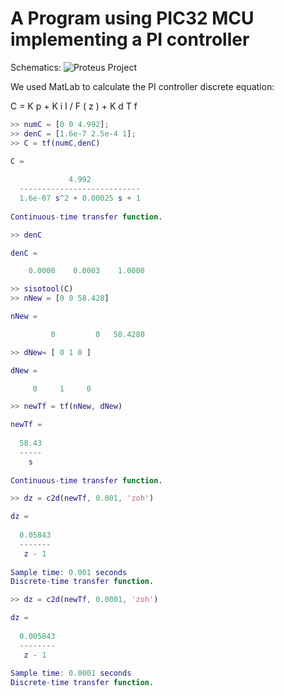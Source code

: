 # A Program using PIC32 MCU implementing a PI controller

Schematics:
![Proteus Project](./proj_3.bmp)

We used MatLab to calculate the PI controller discrete equation:

C = K p + K i I / F ( z ) + K d T f 

```matlab
>> numC = [0 0 4.992];
>> denC = [1.6e-7 2.5e-4 1];
>> C = tf(numC,denC)

C =
 
             4.992
  ---------------------------
  1.6e-07 s^2 + 0.00025 s + 1
 
Continuous-time transfer function.

>> denC

denC =

    0.0000    0.0003    1.0000

>> sisotool(C)
>> nNew = [0 0 58.428]

nNew =

         0         0   58.4280

>> dNew= [ 0 1 0 ]

dNew =

     0     1     0

>> newTf = tf(nNew, dNew)

newTf =
 
  58.43
  -----
    s
 
Continuous-time transfer function.

>> dz = c2d(newTf, 0.001, 'zoh')

dz =
 
  0.05843
  -------
   z - 1
 
Sample time: 0.001 seconds
Discrete-time transfer function.

>> dz = c2d(newTf, 0.0001, 'zoh')

dz =
 
  0.005843
  --------
   z - 1
 
Sample time: 0.0001 seconds
Discrete-time transfer function.
```